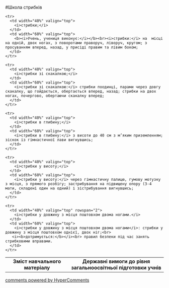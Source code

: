 <div id="hypercomments_widget" class="js-hypercomments-widget invisible"></div>

#Школа стрибків

<table>
  <body>
    <tr>
      <td width="40%" align="center">
        <b>Зміст навчального матеріалу</b>
      </td>
      <td width="60%" align="center" valign="top">
        <b>Державні вимоги до рівня загальноосвітньої підготовки учнів</b>
      </td>
    </tr>

    <tr>
      <td width="40%" valign="top">
        <i>стрибки;</i>
      </td>
      <td width="60%" valign="top">
        <b><i>Учень, учениця виконує:</i></b><br><i>стрибки:</i> на  місці на одній, двох ногах, з поворотами праворуч, ліворуч, кругом; з просуванням вперед, назад, у присіді правим та лівим боком;
      </td>
    </tr>

    <tr>
      <td width="40%" valign="top">
        <i>стрибки зі скакалкою;</i>
      </td>
      <td width="60%" valign="top">
        <i>cтрибки зі скакалкою:</i> стрибки поодинці, парами через довгу скакалку, що гойдається, обертається вперед, назад; стрибки на двох ногах, почергово, обертаючи скакалку вперед;
      </td>
    </tr>

    <tr>
      <td width="40%" valign="top">
        <i>стрибки в глибину;</i>
      </td>
      <td width="60%" valign="top">
        <i>стрибки в глибину:</i> з висоти до 40 см з м’яким приземленням; зіскок із гімнастичної лави вигнувшись;
      </td>
    </tr>

    <tr>
      <td width="40%" valign="top">
        <i>стрибки у висоту;</i>
      </td>
      <td width="60%" valign="top">
        <i>стрибки у висоту:</i> через гімнастичну палицю, гумову мотузку з місця, з прямого розбігу; застрибування на підвищену опору (3-4 мати, складені один на одний) і зістрибування вигнувшись;
      </td>
    </tr>

    <tr>
      <td width="40%" valign="top" rowspan="2">
        <i>стрибки у довжину з місця поштовхом двома ногами.</i>
      </td>
      <td width="60%" valign="top">
        <i>стрибки у довжину з місця поштовхом двома ногами</i>: стрибки у довжину з місця поштовхом однієї, двох ніг;<br>
       <i><b>дотримується:</b></i><br> правил безпеки під час занять стрибковими вправами.
      </td>
    </tr>
  </body>
</table>

<div class="js-hypercomments-container">
    <a href="http://hypercomments.com" class="hc-link" title="comments widget">comments powered by HyperComments</a>
</div>